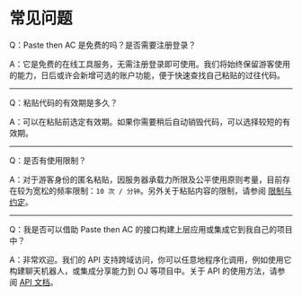 # 常见问题

Q：Paste then AC 是免费的吗？是否需要注册登录？

A：它是免费的在线工具服务，无需注册登录即可使用。我们将始终保留游客使用的能力，日后或许会新增可选的账户功能，便于快速查找自己粘贴的过往代码。

---

Q：粘贴代码的有效期是多久？

A：可以在粘贴前选定有效期。如果你需要稍后自动销毁代码，可以选择较短的有效期。

---

Q：是否有使用限制？

A：对于游客身份的匿名粘贴，因服务器承载力所限及公平使用原则考量，目前存在较为宽松的频率限制：`10 次 / 分钟`。另外关于粘贴内容的限制，请参阅 [限制与约定](./limits)。

---

Q：我是否可以借助 Paste then AC 的接口构建上层应用或集成它到我自己的项目中？

A：非常欢迎。我们的 API 支持跨域访问，你可以任意地程序化调用，例如使用它构建聊天机器人，或集成分享能力到 OJ 等项目中。关于 API 的使用方法，请参阅 [API 文档](../api/)。
